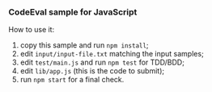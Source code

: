 ### CodeEval sample for JavaScript

How to use it:

1. copy this sample and run `npm install`;
2. edit `input/input-file.txt` matching the input samples;
3. edit `test/main.js` and run `npm test` for TDD/BDD;
4. edit `lib/app.js` (this is the code to submit);
5. run `npm start` for a final check.

